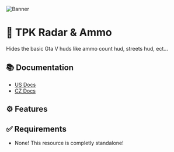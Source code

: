 ![Banner](https://i.imgur.com/vmCPtDP.png)

# 🎯 TPK Radar & Ammo

Hides the basic Gta V huds like ammo count hud, streets hud, ect...


## 📚 Documentation

* [US Docs](https://tentypeeek.gitbook.io/undv/script/radar-and-ammo)
* [CZ Docs](https://tentypeeek.gitbook.io/undv/cz/script/radar-and-ammo)


## ⚙️ Features


## ✅ Requirements

* None! This resource is completly standalone!